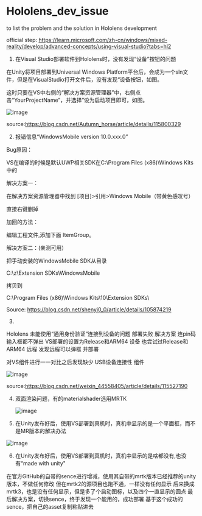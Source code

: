# Hololens_dev_issue
to list the problem and the solution in Hololens development

official step: https://learn.microsoft.com/zh-cn/windows/mixed-reality/develop/advanced-concepts/using-visual-studio?tabs=hl2

1. 在Visual Studio部署软件到Hololens时，没有发现“设备”按钮的问题

在Unity将项目部署到Universal Windows Platform平台后，会成为一个sln文件，但是在VisualStudio打开文件后，没有发现“设备按钮，如图。

这时只要在VS中右侧的“解决方案资源管理器”中，右侧点击“YourProjectName”，并选择”设为启动项目即可，如图。

 ![image](https://github.com/yuanzero/Hololens_dev_issue/assets/26519097/0531de47-9402-433e-a74d-43d1d4fce86d)
 
source:https://blog.csdn.net/Autumn_horse/article/details/115800329

2. 报错信息“WindowsMobile  version 10.0.xxx.0”

Bug原因：

VS在编译的时候是默认UWP相关SDK在C:\Program Files (x86)\Windows Kits中的

解决方案一：

在解决方案资源管理器中找到  [项目]>引用>Windows Mobile（带黄色感叹号）

直接右键删掉

加回的方法：

编辑工程文件,添加下面 ItemGroup。

<ItemGroup>
    <SDKReference Include="WindowsMobile, Version=10.0.18362.0"/>
</ItemGroup>
解决方案二：(亲测可用）

把手动安装的WindowsMobile SDK从目录

C:\z\Extension SDKs\WindowsMobile

拷贝到

C:\Program Files (x86)\Windows Kits\10\Extension SDKs\

Source: https://blog.csdn.net/shenyi0_0/article/details/105874219

3.
Hololens 未能使用“通用身份验证”连接到设备的问题 部署失败 解决方案
连pin码输入框都不弹出
VS部署的设置为Release和ARM64 设备
也尝试过Release和ARM64 远程
发现远程可以弹框 并部署

对VS组件进行一一对比之后发现缺少 USB设备连接性 组件

![image](https://github.com/yuanzero/Hololens_dev_issue/assets/26519097/4a1a26da-a2e7-4147-bf47-493451843c8e)

  source:https://blog.csdn.net/weixin_44558405/article/details/115527190

 4. 双面渲染问题，有的materialshader选用MRTK

    ![image](https://github.com/yuanzero/Hololens_dev_issue/assets/26519097/bed05fbf-c4a1-4cd1-b719-73cc705e7881)

5. 在Unity发布好后，使用VS部署到真机时，真机中显示的是一个平面框，而不是MR版本的解决办法

![image](https://github.com/yuanzero/Hololens_dev_issue/assets/26519097/4a3a44a3-6961-4814-8893-0af737a47eb8)

6. 在Unity发布好后，使用VS部署到真机时，真机中显示的是啥都没有,也没有“made with unity"
   
在官方GitHub的自带的sence进行增减，使用其自带的mrtk版本已经推荐的unity版本，不做任何修改
但在mrtk2的源项目也跑不通，一样没有任何显示
后来换成mrtk3，也是没有任何显示，但是多了个启动图标，以及四个一直显示的圆点
最后解决方案，切换sence，终于发现一个能用的，成功部署
基于这个成功的sence，把自己的asset复制粘贴进去


